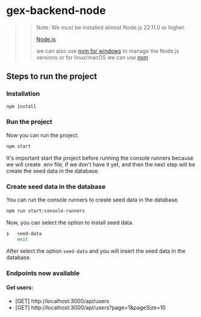 # gex-backend-node

>> Note: We must be installed almost Node.js 22.11.0 or higher.
>> 
>> [Node.js](https://nodejs.org/)
>>
>> we can also use [nvm for windows](https://github.com/coreybutler/nvm-windows/releases) to manage the Node.js versions
>> or for linux/macOS we can use [nvm](https://github.com/nvm-sh/nvm?tab=readme-ov-file#installing-and-updating)


## Steps to run the project

### Installation

```bash
npm install
```

### Run the project

Now you can run the project.

```bash
npm start
```

It's important start the project before running the console runners because we will create .env file, if we don't have it yet,
and then the next step will be create the seed data in the database.

### Create seed data in the database

You can run the console runners to create seed data in the database.

```bash
npm run start:console-runners
```

Now, you can select the option to install seed data.

```bash 
❯   seed-data
    exit
```

After select the option `seed-data` and you will insert the seed data in the database.

### Endpoints now available

#### Get users: 

- [GET] http://localhost:3000/api/users
- [GET] http://localhost:3000/api/users?page=1&pageSize=10




